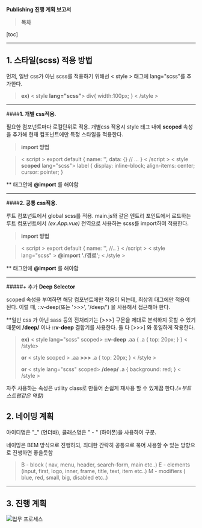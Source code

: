  **Publishing 진행 계획 보고서**


>**목차**

[toc]

----------


## 1. 스타일(scss) 적용 방법

먼저, 일반 css가 아닌 scss를 적용하기 위해선
< style > 태그에 lang="scss"를 추가한다.
>**ex)**
>< style  **lang="scss"**> 
> div{ width:100px; }
>< /style >


---------------
####**1. 개별 css적용.**


필요한 컴포넌트마다 로컬단위로 적용.
개별css 적용시 style 태그 내에 **scoped** 속성을 추가해 현재 컴포넌트에만 특정 스타일을 적용한다.


> **import 방법**

>< script >
>	export default {
>		name: '',
>		data: {}
>		// …
>	}
>< /script >
>< style **scoped** lang="scss">
>	label {
>		display: inline-block;
>		align-items: center;
>		cursor: pointer;
>		}
></style >

** 태그안에 **@import** 를 해야함

---------------
####**2. 공통 css적용.**


루트 컴포넌트에서  global scss를 적용.
main.js와 같은 엔트리 포인트에서 로드하는 루트 컴포넌트에서 *(ex.App.vue)* 
전역으로 사용하는 scss를 import하여 적용한다.

> **import 방법**

>< script >
>	export default {
>		name: '',
>		//..
>	}
>< /script >
>< style lang="scss" >
>	**@import './경로';** 
>< /style >

** 태그안에 **@import** 를 해야함

----------


#####+ 추가  **Deep Selector**

scoped 속성을 부여하면 해당 컴포넌트에만 적용이 되는데, 최상위 태그에만 적용이 된다.
이럴 때, ::v-deep(또는 '>>>', '/deep/') 을 사용해서 접근해야 한다.

**일반 css 가 아닌 sass 등의 전처리기는 [>>>] 구문을 제대로 분석하지 못할 수 있기때문에
 **/deep/** 이나 **::v-deep** 결합기를 사용한다.
둘 다 [>>>] 와 동일하게 작용한다.

>**ex)**
>< style lang="scss" scoped>
>**::v-deep** .aa {
>  .a {
>    top: 20px;
>  }
>}
>< /style>
>
>**or**
>< style scoped >
>.aa **>>>** .a {
>    top: 20px;
>}
>< /style >
>
>**or**
>< style lang="scss" scoped>
>**/deep/** .a {
>  background: red;
>}
>< /style >



자주 사용하는 속성은  utility class로 만들어 손쉽게 재사용 할 수 있게끔 한다.*(=부트스트랩같은 역할)*


## 2. 네이밍 계획

아이디명은 "_" (언더바),
클래스명은 " - " (하이폰)을 사용하여 구분.

네이밍은 BEM 방식으로 진행하되, 최대한 간략히 공통으로 묶어 사용할 수 있는 방향으로 진행하면 좋을듯함

>B - block ( nav, menu, header, search-form, main etc..)
E - elements (input,  first,  logo, inner, frame, title, text, item etc..)
M - modifiers ( blue, red, small, big, disabled etc..)

---


## 3. 진행 계획

![업무 프로세스](https://user-images.githubusercontent.com/72370405/95160935-bd983300-07dc-11eb-8a30-3b1e32d80f19.png)

